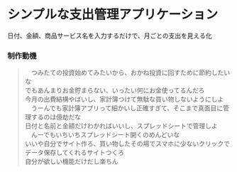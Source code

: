 # シンプルな支出管理アプリケーション
日付、金額、商品サービス名を入力するだけで、月ごとの支出を見える化

### 制作動機
> 　つみたての投資始めてみたいから、おかね投資に回すために節約したいな<br>
> でもあんまりお金貯まらない、いったい何にお金使ってるんだろ<br>
> 今月の出費結構やばいし、家計簿つけて無駄な買い物しないようにしよ<br>
> 　うーんでも家計簿アプリって細かいし正確すぎて、そこまで真面目に管理するのは億劫だな<br>
> 日付と名前と金額だけわかればいいし、スプレッドシートで管理しよ<br>
> 　んーでもいちいちスプレッドシート開くのめんどいな<br>
> いいや自分でサイト作ろ、買い物したその場でスマホに少ないクリックでデータ保存してくれるサイトつくろ<br>
> 自分が欲しい機能だけだし楽ちん<br>
